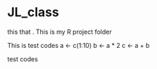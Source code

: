 # JL_class
this that .
This is my R project folder

This is test codes 
a <- c(1:10)
b <- a * 2 
c <- a + b

test codes